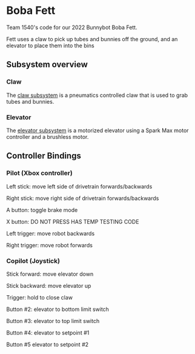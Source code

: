 # Boba Fett

Team 1540's code for our 2022 Bunnybot Boba Fett.

Fett uses a claw to pick up tubes and bunnies off the ground, and an elevator to place them into the bins

## Subsystem overview

### Claw

The [claw subsystem](src/main/java/org/team1540/bobafett/commands/claw/Claw.java) is a pneumatics controlled claw that 
is used to grab tubes and bunnies.

### Elevator

The [elevator subsystem](src/main/java/org/team1540/bobafett/commands/elevator/Elevator.java) is a motorized elevator 
using a Spark Max motor controller and a brushless motor.

## Controller Bindings

### Pilot (Xbox controller)

Left stick: move left side of drivetrain forwards/backwards

Right stick: move right side of drivetrain forwards/backwards
 
A button: toggle brake mode

X button: DO NOT PRESS HAS TEMP TESTING CODE

Left trigger: move robot backwards

Right trigger: move robot forwards

### Copilot (Joystick)

Stick forward: move elevator down

Stick backward: move elevator up

Trigger: hold to close claw

Button #2: elevator to bottom limit switch

Button #3: elevator to top limit switch

Button #4: elevator to setpoint #1

Button #5 elevator to setpoint #2
